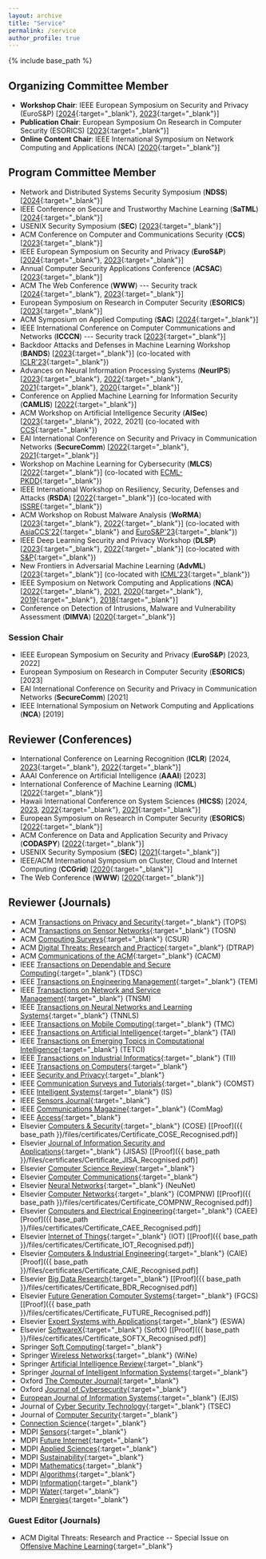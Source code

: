 ```yaml
---
layout: archive
title: "Service"
permalink: /service
author_profile: true
---
```


{% include base_path %}

## Organizing Committee Member

* **Workshop Chair**: IEEE European Symposium on Security and Privacy (EuroS&P) [[2024](https://eurosp2024.ieee-security.org/committee-organizing.html){:target="_blank"}, [2023](https://www.ieee-security.org/TC/EuroSP2023/committee-organizing.html){:target="_blank"}] 
* **Publication Chair**: European Symposium On Research in Computer Security (ESORICS) [[2023](https://esorics2023.org/organizers/team/){:target="_blank"}] 
* **Online Content Chair**: IEEE International Symposium on Network Computing and Applications (NCA) [[2020](https://www.nca-ieee.org/2020/organization.html){:target="_blank"}]


## Program Committee Member
* Network and Distributed Systems Security Symposium (**NDSS**) [[2024](https://www.ndss-symposium.org/ndss2024/leadership/program-committee/){:target="_blank"}]
* IEEE Conference on Secure and Trustworthy Machine Learning (**SaTML**) [[2024](https://satml.org/){:target="_blank"}]
* USENIX Security Symposium (**SEC**) [[2023](https://www.usenix.org/conference/usenixsecurity23){:target="_blank"}]
* ACM Conference on Computer and Communications Security (**CCS**) [[2023](https://www.sigsac.org/ccs/CCS2023/){:target="_blank"}]
* IEEE European Symposium on Security and Privacy (**EuroS&P**) [[2024](https://eurosp2024.ieee-security.org/committee-program.html){:target="_blank"}, [2023](https://www.ieee-security.org/TC/EuroSP2023/){:target="_blank"}]
* Annual Computer Security Applications Conference (**ACSAC**) [[2023](https://www.acsac.org/2023/committees/program/){:target="_blank"}]
* ACM The Web Conference (**WWW**) --- Security track [[2024](https://www2024.thewebconf.org/calls/research-tracks/){:target="_blank"}, [2023](https://www2023.thewebconf.org/calls/research-tracks/security-privacy-trust/){:target="_blank"}]
* European Symposium on Research in Computer Security (**ESORICS**) [[2023](https://esorics2023.org/){:target="_blank"}]
* ACM Symposium on Applied Computing (**SAC**) [[2024](https://sites.google.com/view/s2rai-sac/){:target="_blank"}]
* IEEE International Conference on Computer Communications and Networks (**ICCCN**) --- Security track [[2023](http://www.icccn.org/icccn23/committeesandtracks/technical-tracks/index.html){:target="_blank"}]
* Backdoor Attacks and Defenses in Machine Learning Workshop (**BANDS**) [[2023](https://iclr23-bands.github.io/){:target="_blank"}] (co-located with [ICLR'23](https://iclr.cc/Conferences/2023){:target="_blank"})
* Advances on Neural Information Processing Systems (**NeurIPS**) [[2023](https://nips.cc/Conferences/2023/ProgramCommittee){:target="_blank"}, [2022](https://nips.cc/Conferences/2022/ProgramCommittee){:target="_blank"}, [2021](https://nips.cc/Conferences/2021/ProgramCommittee){:target="_blank"}, [2020](https://nips.cc/Conferences/2020/Reviewers){:target="_blank"}]
* Conference on Applied Machine Learning for Information Security (**CAMLIS**) [[2022](https://www.camlis.org/organizing-committee){:target="_blank"}]
* ACM Workshop on Artificial Intelligence Security (**AISec**) [[2023](https://aisec.cc/){:target="_blank"}, 2022, 2021] (co-located with [CCS](https://www.sigsac.org/ccs/CCS2022/){:target="_blank"})
* EAI International Conference on Security and Privacy in Communication Networks (**SecureComm**) [[2022](https://securecomm.eai-conferences.org/2022/technical-program-committee/){:target="_blank"}, [2021](https://securecomm.eai-conferences.org/2021/technical-program-committee/){:target="_blank"}]
* Workshop on Machine Learning for Cybersecurity (**MLCS**) [[2022](https://mlcs.lasige.di.fc.ul.pt/){:target="_blank"}] (co-located with [ECML-PKDD](https://2022.ecmlpkdd.org/){:target="_blank"})
* IEEE International Workshop on Resiliency, Security, Defenses and Attacks (**RSDA**) [[2022](https://rsda2022.github.io/committees.html){:target="_blank"}] (co-located with [ISSRE](https://issre2022.github.io/index.html){:target="_blank"}) 
* ACM Workshop on Robust Malware Analysis (**WoRMA**) [[2023](https://worma.gitlab.io/2023/){:target="_blank"}, [2022](https://worma.gitlab.io/2022/){:target="_blank"}] (co-located with [AsiaCCS'22](https://asiaccs2022.conferenceservice.jp/){:target="_blank"} and [EuroS&P'23](https://www.ieee-security.org/TC/EuroSP2023/workshops.html){:target="_blank"})
* IEEE Deep Learning Security and Privacy Workshop (**DLSP**) [[2023](https://dls2023.ieee-security.org/){:target="_blank"}, [2022](https://dls2022.ieee-security.org/){:target="_blank"}] (co-located with [S&P](https://www.ieee-security.org/TC/SP2023/){:target="_blank"})
* New Frontiers in Adversarial Machine Learning (**AdvML**) [[2023](https://advml-frontier.github.io/){:target="_blank"}] (co-located with [ICML'23](https://icml.cc/){:target="_blank"})
* IEEE Symposium on Network Computing and Applications (**NCA**) [[2022](https://www.nca-ieee.org/2022/organization.html){:target="_blank"}, [2021](https://www.nca-ieee.org/2021/organization.html), [2020](https://www.nca-ieee.org/2020/organization.html){:target="_blank"}, [2019](https://www.nca-ieee.org/2019/organization.html){:target="_blank"}, [2018](https://www.nca-ieee.org/2018/organization.html){:target="_blank"}]
* Conference on Detection of Intrusions, Malware and Vulnerability Assessment (**DIMVA**) [[2020](https://dimva2020.campus.ciencias.ulisboa.pt/){:target="_blank"}]

### Session Chair
* IEEE European Symposium on Security and Privacy (**EuroS&P**) [2023, 2022]
* European Symposium on Research in Computer Security (**ESORICS**) [2023]
* EAI International Conference on Security and Privacy in Communication Networks (**SecureComm**) [2021]
* IEEE International Symposium on Network Computing and Applications (**NCA**) [2019]

## Reviewer (Conferences)

* International Conference on Learning Recognition (**ICLR**) [2024, [2023](https://iclr.cc/Conferences/2023/ProgramCommittee){:target="_blank"}, [2022](https://iclr.cc/Conferences/2022/Reviewers){:target="_blank"}]
* AAAI Conference on Artificial Intelligence (**AAAI**) [2023]
* International Conference of Machine Learning (**ICML**) [[2022](https://icml.cc/Conferences/2022/Reviewers){:target="_blank"}]
* Hawaii International Conference on System Sciences (**HICSS**) [2024, [2023](https://drive.google.com/file/d/1aekPlLJQTo27b_fTKe-Dk_6o5CSWESIv/view), [2022](https://drive.google.com/file/d/1PN5_GKW14ypbo_K-_X8PIdUXu_0STYIN/view){:target="_blank"}, [2021](https://drive.google.com/file/d/166H3ii7eKRvTinwvqgdiplXCKZoVpopu/view){:target="_blank"}]
* European Symposium on Research in Computer Security (**ESORICS**) [[2022](https://esorics2022.compute.dtu.dk/){:target="_blank"}]
* ACM Conference on Data and Application Security and Privacy (**CODASPY**) [[2022](http://www.codaspy.org/2022/){:target="_blank"}]
* USENIX Security Symposium (**SEC**) [[2021](https://www.usenix.org/sites/default/files/sec21_title_copyright_organizers.pdf){:target="_blank"}]
* IEEE/ACM International Symposium on Cluster, Cloud and Internet Computing (**CCGrid**) [[2020](http://cloudbus.org/ccgrid2020/){:target="_blank"}]
* The Web Conference (**WWW**) [[2020](https://www2020.thewebconf.org/){:target="_blank"}]


## Reviewer (Journals)

* ACM [Transactions on Privacy and Security](https://dl.acm.org/journal/tops){:target="_blank"} (TOPS)
* ACM [Transactions on Sensor Networks](https://dl.acm.org/journal/tosn){:target="_blank"} (TOSN)
* ACM [Computing Surveys](https://dl.acm.org/journal/csur){:target="_blank"} (CSUR)
* ACM [Digital Threats: Research and Practice](https://dl.acm.org/journal/dtrap){:target="_blank"} (DTRAP)
* ACM [Communications of the ACM](https://cacm.acm.org/){:target="_blank"} (CACM)
* IEEE [Transactions on Dependable and Secure Computing](https://ieeexplore.ieee.org/xpl/RecentIssue.jsp?punumber=8858){:target="_blank"} (TDSC)
* IEEE [Transactions on Engineering Management](https://ieeexplore.ieee.org/xpl/RecentIssue.jsp?punumber=17){:target="_blank"} (TEM)
* IEEE [Transactions on Network and Service Management](https://ieeexplore.ieee.org/xpl/RecentIssue.jsp?punumber=4275028){:target="_blank"} (TNSM)
* IEEE [Transactions on Neural Networks and Learning Systems](https://ieeexplore.ieee.org/xpl/RecentIssue.jsp?punumber=5962385){:target="_blank"} (TNNLS)
* IEEE [Transactions on Mobile Computing](https://ieeexplore.ieee.org/xpl/RecentIssue.jsp?punumber=7755){:target="_blank"} (TMC)
* IEEE [Transactions on Artificial Intelligence](https://ieeexplore.ieee.org/xpl/RecentIssue.jsp?punumber=9078688){:target="_blank"} (TAI)
* IEEE [Transactions on Emerging Topics in Computational Intelligence](https://ieeexplore.ieee.org/xpl/RecentIssue.jsp?punumber=7433297){:target="_blank"} (TETCI)
* IEEE [Transactions on Industrial Informatics](https://ieeexplore.ieee.org/xpl/RecentIssue.jsp?punumber=9424){:target="_blank"} (TII)
* IEEE [Transactions on Computers](https://ieeexplore.ieee.org/xpl/RecentIssue.jsp?punumber=12){:target="_blank"} 
* IEEE [Security and Privacy](https://ieeexplore.ieee.org/xpl/RecentIssue.jsp?punumber=8013){:target="_blank"}
* IEEE [Communication Surveys and Tutorials](https://ieeexplore.ieee.org/xpl/RecentIssue.jsp?punumber=9739){:target="_blank"} (COMST)
* IEEE [Intelligent Systems](https://ieeexplore.ieee.org/xpl/RecentIssue.jsp?punumber=9670){:target="_blank"} (IS)
* IEEE [Sensors Journal](https://ieee-sensors.org/sensors-journal/){:target="_blank"}
* IEEE [Communications Magazine](https://ieeexplore.ieee.org/xpl/RecentIssue.jsp?punumber=35){:target="_blank"} (ComMag)
* IEEE [Access](https://ieeexplore.ieee.org/xpl/aboutJournal.jsp?punumber=6287639){:target="_blank"} 
* Elsevier [Computers & Security](https://www.journals.elsevier.com/computers-and-security){:target="_blank"} (COSE) [[Proof]({{ base_path }}/files/certificates/Certificate_COSE_Recognised.pdf)]
* Elsevier [Journal of Information Security and Applications](https://www.sciencedirect.com/journal/journal-of-information-security-and-applications){:target="_blank"} (JISAS) [[Proof]({{ base_path }}/files/certificates/Certificate_JISA_Recognised.pdf)]
* Elsevier [Computer Science Review](https://www.sciencedirect.com/journal/computer-science-review){:target="_blank"} 
* Elsevier [Computer Communications](https://www.sciencedirect.com/journal/computer-communications){:target="_blank"} 
* Elsevier [Neural Networks](https://www.journals.elsevier.com/neural-networks){:target="_blank"} (NeuNet)
* Elsevier [Computer Networks](https://www.sciencedirect.com/journal/computer-networks){:target="_blank"} (COMPNW) [[Proof]({{ base_path }}/files/certificates/Certificate_COMPNW_Recognised.pdf)]
* Elsevier [Computers and Electrical Engineering](https://www.sciencedirect.com/journal/computers-and-electrical-engineering){:target="_blank"} (CAEE) [Proof]({{ base_path }}/files/certificates/Certificate_CAEE_Recognised.pdf)]
* Elsevier [Internet of Things](https://www.sciencedirect.com/journal/internet-of-things){:target="_blank"} (IOT) [[Proof]({{ base_path }}/files/certificates/Certificate_IOT_Recognised.pdf)]
* Elsevier [Computers & Industrial Engineering](https://www.sciencedirect.com/journal/computers-and-industrial-engineering){:target="_blank"} (CAIE) [Proof]({{ base_path }}/files/certificates/Certificate_CAIE_Recognised.pdf)]
* Elsevier [Big Data Research](https://www.sciencedirect.com/journal/big-data-research){:target="_blank"} [[Proof]({{ base_path }}/files/certificates/Certificate_BDR_Recognised.pdf)]
* Elsevier [Future Generation Computer Systems](https://www.sciencedirect.com/journal/future-generation-computer-systems){:target="_blank"} (FGCS) [[Proof]({{ base_path }}/files/certificates/Certificate_FUTURE_Recognised.pdf)]
* Elsevier [Expert Systems with Applications](https://www.sciencedirect.com/journal/expert-systems-with-applications){:target="_blank"} (ESWA)
* Elsevier [SoftwareX](https://www.sciencedirect.com/journal/softwarex){:target="_blank"} (SoftX) [[Proof]({{ base_path }}/files/certificates/Certificate_SOFTX_Recognised.pdf)]
* Springer [Soft Computing](https://www.springer.com/journal/500){:target="_blank"} 
* Springer [Wireless Networks](https://www.springer.com/journal/11276){:target="_blank"} (WiNe)
* Springer [Artificial Intelligence Review](https://www.springer.com/journal/10462){:target="_blank"}
* Springer [Journal of Intelligent Information Systems](https://www.springer.com/journal/10844){:target="_blank"}
* Oxford [The Computer Journal](https://academic.oup.com/comjnl){:target="_blank"}
* Oxford [Journal of Cybersecurity](https://academic.oup.com/cybersecurity){:target="_blank"}
* [European Journal of Information Systems](https://www.tandfonline.com/journals/tjis20){:target="_blank"} (EJIS)
* Journal of [Cyber Security Technology](https://www.tandfonline.com/toc/tsec20/current){:target="_blank"} (TSEC)
* Journal of [Computer Security](https://www.iospress.com/catalog/journals/journal-of-computer-security){:target="_blank"}
* [Connection Science](https://www.tandfonline.com/toc/ccos20/current){:target="_blank"}
* MDPI [Sensors](https://www.mdpi.com/journal/sensors){:target="_blank"}
* MDPI [Future Internet](https://www.mdpi.com/journal/futureinternet){:target="_blank"}
* MDPI [Applied Sciences](https://www.mdpi.com/journal/applsci){:target="_blank"}
* MDPI [Sustainability](https://www.mdpi.com/journal/sustainability){:target="_blank"}
* MDPI [Mathematics](https://www.mdpi.com/journal/mathematics){:target="_blank"}
* MDPI [Algorithms](https://www.mdpi.com/journal/algorithms){:target="_blank"}
* MDPI [Information](https://www.mdpi.com/journal/information){:target="_blank"}
* MDPI [Water](https://www.mdpi.com/journal/water){:target="_blank"}
* MDPI [Energies](https://www.mdpi.com/journal/energies){:target="_blank"}


### Guest Editor (Journals)
* ACM Digital Threats: Research and Practice -- Special Issue on [Offensive Machine Learning](https://dl.acm.org/pb-assets/dtrap/OffensiveMLSpecialIssue-1612112373120.pdf){:target="_blank"}
